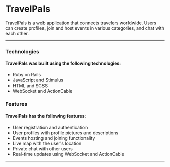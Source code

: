 # TravelPals

TravelPals is a web application that connects travelers worldwide. Users can create profiles, join and host events in various categories, and chat with each other.

---

### Technologies

#### TravelPals was built using the following technologies:

* Ruby on Rails
* JavaScript and Stimulus
* HTML and SCSS
* WebSocket and ActionCable

### Features

#### TravelPals has the following features:

* User registration and authentication
* User profiles with profile pictures and descriptions
* Events hosting and joining functionality
* Live map with the user's location
* Private chat with other users
* Real-time updates using WebSocket and ActionCable

---
